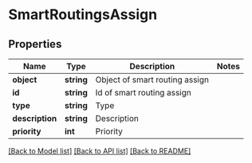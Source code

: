 # SmartRoutingsAssign

## Properties
Name | Type | Description | Notes
------------ | ------------- | ------------- | -------------
**object** | **string** | Object of smart routing assign | 
**id** | **string** | Id of smart routing assign | 
**type** | **string** | Type | 
**description** | **string** | Description | 
**priority** | **int** | Priority | 

[[Back to Model list]](../README.md#documentation-for-models) [[Back to API list]](../README.md#documentation-for-api-endpoints) [[Back to README]](../README.md)


